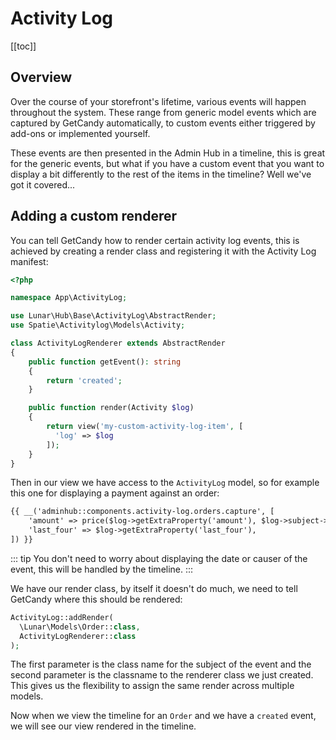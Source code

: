 # Activity Log

[[toc]]

## Overview

Over the course of your storefront's lifetime, various events will happen throughout the system. These range from generic model events which are captured by GetCandy automatically, to custom events either triggered by add-ons or implemented yourself.

These events are then presented in the Admin Hub in a timeline, this is great for the generic events, but what if you have a custom event that you want to display a bit differently to the rest of the items in the timeline? Well we've got it covered...

## Adding a custom renderer

You can tell GetCandy how to render certain activity log events, this is achieved by creating a render class and registering it with the Activity Log manifest:

```php
<?php

namespace App\ActivityLog;

use Lunar\Hub\Base\ActivityLog\AbstractRender;
use Spatie\Activitylog\Models\Activity;

class ActivityLogRenderer extends AbstractRender
{
    public function getEvent(): string
    {
        return 'created';
    }

    public function render(Activity $log)
    {
        return view('my-custom-activity-log-item', [
          'log' => $log
        ]);
    }
}
```

Then in our view we have access to the `ActivityLog` model, so for example this one for displaying a payment against an order:

```html
{{ __('adminhub::components.activity-log.orders.capture', [
    'amount' => price($log->getExtraProperty('amount'), $log->subject->currency)->formatted,
    'last_four' => $log->getExtraProperty('last_four'),
]) }}
```

::: tip
You don't need to worry about displaying the date or causer of the event, this will be handled by the timeline.
:::

We have our render class, by itself it doesn't do much, we need to tell GetCandy where this should be rendered:

```php
ActivityLog::addRender(
  \Lunar\Models\Order::class,
  ActivityLogRenderer::class
);
```

The first parameter is the class name for the subject of the event and the second parameter is the classname to the renderer class we just created.
This gives us the flexibility to assign the same render across multiple models.

Now when we view the timeline for an `Order` and we have a `created` event, we will see our view rendered in the timeline.
